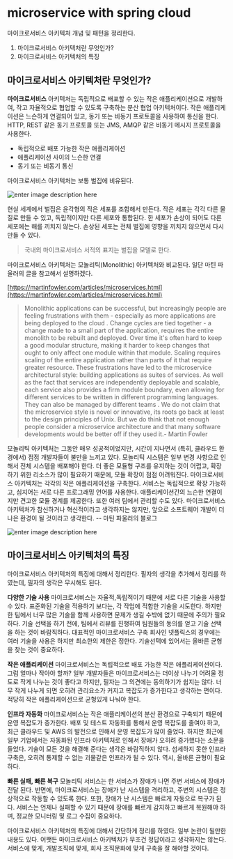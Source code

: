 # microservice with spring cloud
마이크로서비스 아키텍처 개념 및 패턴을 정리한다. 

1. 마이크로서비스 아키텍처란 무엇인가?
2. 마이크로서비스 아키텍처의 특징


## 마이크로서비스 아키텍처란 무엇인가?
**마이크로서비스** 아키텍처는 독립적으로 배포할 수 있는 작은 애플리케이션으로 개발하여, 작고 자율적으로 협업할 수 있도록 구축하는 분산 협업 아키텍처이다. 작은 애플리케이션은 느슨하게 연결되어 있고, 동기 또는 비동기 프로토콜을 사용하여 통신을 한다. HTTP, REST 같은 동기 프로토콜 또는 JMS, AMQP 같은 비동기 메시지 프로토콜을 사용한다. 

 - 독립적으로 배포 가능한 작은 애플리케이션
 - 애플리케이션 사이의 느슨한 연결
 - 동기 또는 비동기 통신

마이크로서비스 아키텍처는 보통 벌집에 비유된다. 

![enter image description here](https://media.licdn.com/mpr/mpr/AAEAAQAAAAAAAAnOAAAAJDI1NzM2ZDUzLTZjMzMtNDI5Ny05NTZjLTAzZThlZWMyOWE2MA.jpg)

현실 세계에서 벌집은 윤각형의 작은 세포를 조합해서 만든다. 작은 세포는 각각 다른 물질로 만들 수 있고, 독립적이지만 다른 세포와 통합된다. 한 세포가 손상이 되어도 다른 세포에는 해를 끼치지 않는다. 손상된 세포는 전체 벌집에 영향을 끼치지 않으면서 다시 만들 수 있다. 

> 국내외 마이크로서비스 서적의 표지는 벌집을 모델로 한다.

마이크로서비스 아키텍처는 모놀리틱(Monolithic) 아키텍처와 비교된다. 일단 마틴 파울러의 글을 참고해서 설명하겠다. 

[https://martinfowler.com/articles/microservices.html](https://martinfowler.com/articles/microservices.html)

> Monolithic applications can be successful, but increasingly people are feeling frustrations with them - especially as more applications are being deployed to the cloud . Change cycles are tied together - a change made to a small part of the application, requires the entire monolith to be rebuilt and deployed. Over time it's often hard to keep a good modular structure, making it harder to keep changes that ought to only affect one module within that module. Scaling requires scaling of the entire application rather than parts of it that require greater resource. These frustrations have led to the microservice architectural style: building applications as suites of services. As well as the fact that services are independently deployable and scalable, each service also provides a firm module boundary, even allowing for different services to be written in different programming languages. They can also be managed by different teams . We do not claim that the microservice style is novel or innovative, its roots go back at least to the design principles of Unix. But we do think that not enough people consider a microservice architecture and that many software developments would be better off if they used it.- Martin Fowler

모놀리틱 아키텍처는 그동안 매우 성공적이었지만, 시간이 지나면서 (특히, 클라우드 환경에서) 점점 개발자들이 불만을 느끼고 있다.  모놀리틱 시스템은 일부 변경 사항으로 인해서 전체 시스템을 배포해야 한다. 더 좋은 모듈형 구조를 유지하는 것이 어렵고, 확장하기 위한 리소스가 많이 필요하기 때문에, 모듈 확장이 점점 어려워진다.  마이크로서비스 아키텍처는 각각의 작은 애플리케이션을 구축한다. 서비스는 독립적으로 확장 가능하고, 심지어는 서로 다른 프로그래밍 언어를 사용한다. 애플리케이션간의 느슨한 연결이지만 견고한 모듈 경계를 제공한다. 또한 여러 팀에서 관리할 수도 있다. 마이크로서비스 아키텍처가 참신하거나 혁신적이라고 생각하지는 않지만, 앞으로 소프트웨어 개발이 더 나은 환경이 될 것이라고 생각한다. -- 마틴 파울러의 블로그

![enter image description here](https://martinfowler.com/articles/microservices/images/sketch.png)

## 마이크로서비스 아키텍처의 특징

마이크로서비스 아키텍처의 특징에 대해서 정리한다. 필자의 생각을 추가해서 정리를 하였는데, 필자의 생각은 무시해도 된다. 

**다양한 기술 사용** 
마이크로서비스는 자율적,독립적이기 때문에 서로 다른 기술을 사용할 수 있다. 표준화된 기술을 적용하기 보다는, 각 작업에 적합한 기술을 시도한다. 하지만 한 팀에서 너무 많은 기술을 함께 사용하면 문제가 생길 수밖에 없기 때문에 주의가 필요하다. 기술 선택을 하기 전에, 팀에서 리뷰를 진행하여 팀원들의 동의를 얻고 기술 선택을 하는 것이 바람직하다. 대표적인 마이크로서비스 구축 회사인 넷플릭스의 경우에는 여러 기술을 사용은 하지만 최소한의 제한은 정한다. 기술선택에 있어서는 올바른 균형을 찾는 것이 중요하다. 

**작은 애플리케이션**
마이크로서비스는 독립적으로 배포 가능한 작은 애플리케이션이다. 그럼 얼마나 작아야 할까? 일부 개발자들은 마이크로서비스는 더이상 나누기 어려울 정도로 작게 나누는 것이 좋다고 하지만, 필자는 그 의견에는 동의하기가 쉽지는 않다. 너무 작게 나누게 되면 오히려 관리요소가 커지고 복잡도가 증가한다고 생각하는 편이다. 적당히 작은 애플리케이션으로 균형있게 나눠야 한다. 

**인프라 자동화**
마이크로서비스는 작은 애플리케이션의 분산 환경으로 구축되기 때문에 운영 복잡도가 증가한다. 배포 및 테스트 자동화를 통해서 운영 복잡도를 줄여야 하고, 최근 클라우드 및 AWS 의 발전으로 인해서 운영 복잡도가 많이 줄었다. 하지만 최근에 일부 기업에서는 자동화된 인프라 아키텍처로 인해서 장애가 오히려 증가했다는 소문을 들었다. 기술이 모든 것을 해결해 준다는 생각은 바람직하지 않다. 섬세하지 못한 인프라 구축은, 오히려 통제할 수 없는 괴물같은 인프라가 될 수 있다. 역시, 올바른 균형이 필요하다. 

**빠른 실패, 빠른 복구**
모놀리틱 서비스는 한 서비스가 장애가 나면 주변 서비스에 장애가 전달 된다. 반면에, 마이크로서비스는 장애가 난 시스템을 격리하고, 주변의 시스템은 정상적으로 작동할 수 있도록 한다. 또한, 장애가 난 시스템은 빠르게 자동으로 복구가 된다. 서비스는 언제나 실패할 수 있기 때문에 장애를 빠르게 감지하고 빠르게 복원해야 하며, 정교한 모니터링 및 로그 수집이 중요하다.


마이크로서비스 아키텍처의 특징에 대해서 간단하게 정리를 하였다. 일부 논란이 될만한 내용도 있다. 어쨋든 마이크로서비스 아키텍처가 무조건 정답이라고 생각하지는 않는다. 서비스에 맞게, 개발조직에 맞게, 회사 조직문화에 맞게 구축을 잘 해야할 것이다. 
